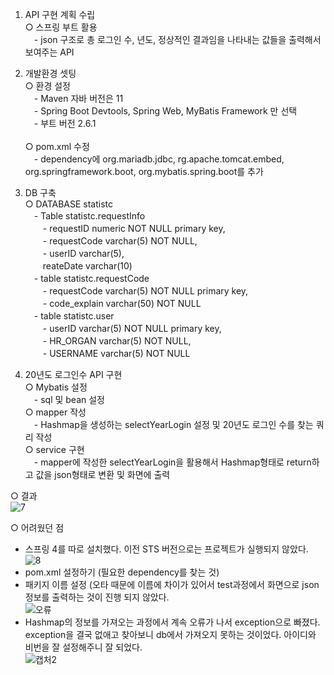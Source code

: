 1. API 구현 계획 수립
  <br>○ 스프링 부트 활용
	<br>　- json 구조로 총 로그인 수, 년도, 정상적인 결과임을 나타내는 값들을 출력해서 보여주는 API


2. 개발환경 셋팅
  <br>○ 환경 설정
     <br>　- Maven 자바 버전은 11
 	    <br>　- Spring Boot Devtools, Spring Web, MyBatis Framework 만 선택
 	    <br>　- 부트 버전 2.6.1	    
<br>○ pom.xml 수정 
	<br>　- dependency에 org.mariadb.jdbc, rg.apache.tomcat.embed, org.springframework.boot, org.mybatis.spring.boot를 추가


3. DB 구축
<br>○ DATABASE statistc
	<br>　- Table statistc.requestInfo 
		<br>　　- requestID numeric NOT NULL primary key,
    		<br>　　- requestCode varchar(5) NOT NULL,
   		<br>　　- userID varchar(5),
    		<br>　　reateDate varchar(10)
	<br>　- table statistc.requestCode
		<br>　　- requestCode varchar(5) NOT NULL primary key,
    		<br>　　- code_explain varchar(50) NOT NULL
	<br>　- table statistc.user
		<br>　　- userID varchar(5) NOT NULL primary key,
    		<br>　　- HR_ORGAN varchar(5) NOT NULL,
    		<br>　　- USERNAME varchar(5) NOT NULL


4. 20년도 로그인수 API 구현
  <br>○ Mybatis 설정
     <br>　- sql 및 bean 설정
 <br>○ mapper 작성
	<br>　- Hashmap을 생성하는 selectYearLogin 설정 및 20년도 로그인 수를 찾는 쿼리 작성
 <br>○ service 구현
	<br>　- mapper에 작성한 selectYearLogin을 활용해서 Hashmap형태로 return하고 값을 json형태로 변환 및 화면에 출력

○ 결과
<br>![7](https://user-images.githubusercontent.com/49810634/148527704-8fa0e916-c9c7-4124-aec7-fc0d32300cf5.PNG)


○ 어려웠던 점
- 스프링 4를 따로 설치했다. 이전 STS 버전으로는 프로젝트가 실행되지 않았다.
![8](https://user-images.githubusercontent.com/49810634/148528488-a248da58-50f0-481e-9504-dc28c9c102ce.PNG)
- pom.xml 설정하기 (필요한 dependency를 찾는 것)
- 패키지 이름 설정 (오타 때문에 이름에 차이가 있어서 test과정에서 화면으로 json정보를 출력하는 것이 진행 되지 않았다.
<br>![오류](https://user-images.githubusercontent.com/49810634/148528850-b9cb4d7e-4420-41b7-ab80-2bbcfde3d195.PNG)
- Hashmap의 정보를 가져오는 과정에서 계속 오류가 나서 exception으로 빠졌다. exception을 결국 없애고 찾아보니 db에서 가져오지 못하는 것이었다. 아이디와 비번을 잘 설정해주니 잘 되었다.
<br>![캡처2](https://user-images.githubusercontent.com/49810634/148528721-a318832c-fa60-46ea-92d7-b68e74203f19.PNG)

